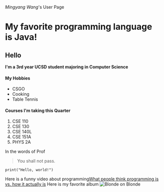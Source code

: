 *Mingyang Wang*'s User Page

# My favorite programming language is Java!
## Hello
**I'm a 3rd year UCSD student majoring in Computer Science**



#### My Hobbies
- CSGO
- Cooking
- Table Tennis

#### Courses I'm taking this Quarter
1. CSE 110
2. CSE 130
3. CSE 140L
4. CSE 151A
5. PHYS 2A

In the words of Prof
> You shall not pass.

```
print("Hello, world!")
```

Here is a funny video about programming[What people think programming is vs. how it actually is](https://youtu.be/HluANRwPyNo)
Here is my favorite album ![Blonde on Blonde](https://images-na.ssl-images-amazon.com/images/I/81oXh1sQasL._SL1500_.jpg)

